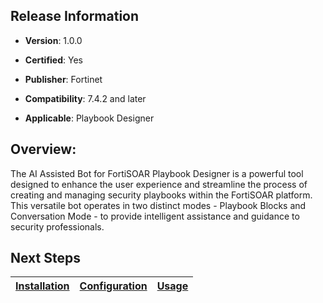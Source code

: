 ## Release Information

- **Version**: 1.0.0

- **Certified**: Yes

- **Publisher**: Fortinet  

- **Compatibility**: 7.4.2 and later

- **Applicable**: Playbook Designer

## Overview:

The AI Assisted Bot for FortiSOAR Playbook Designer is a powerful tool designed to enhance the user experience and streamline the process of creating and managing security playbooks within the FortiSOAR platform. This versatile bot operates in two distinct modes - Playbook Blocks and Conversation Mode - to provide intelligent assistance and guidance to security professionals.

## Next Steps

| [Installation](./docs/setup.md#installation) | [Configuration](./docs/setup.md#configuration) | [Usage](./docs/usage.md) |
|----------------------------------------------|------------------------------------------------|--------------------------|
